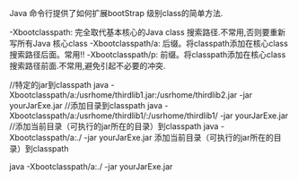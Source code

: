 Java 命令行提供了如何扩展bootStrap 级别class的简单方法.

-Xbootclasspath: 完全取代基本核心的Java class 搜索路径.不常用,否则要重新写所有Java 核心class
-Xbootclasspath/a: 后缀。将classpath添加在核心class搜索路径后面。常用!!
-Xbootclasspath/p: 前缀。将classpath添加在核心class搜索路径前面.不常用,避免引起不必要的冲突.


 

//特定的jar到classpath
java -Xbootclasspath/a:/usrhome/thirdlib1.jar:/usrhome/thirdlib2.jar -jar yourJarExe.jar
//添加目录到classpath
java -Xbootclasspath/a:/usrhome/thirdlib1/:/usrhome/thirdlib1/ -jar yourJarExe.jar
//添加当前目录（可执行的jar所在的目录）到classpath
java -Xbootclasspath/a:./ -jar yourJarExe.jar
添加当前目录（可执行的jar所在的目录）到classpath

java -Xbootclasspath/a:./ -jar yourJarExe.jar